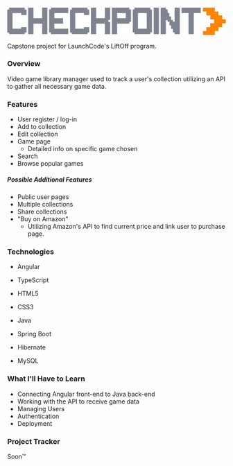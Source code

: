 ![Logo](https://raw.githubusercontent.com/T-Mev/checkpoint/master/src/main/resources/static/checkpoint-frontend/src/assets/images/Logo.png)

Capstone project for LaunchCode's LiftOff program.

### Overview
Video game library manager used to track a user's collection utilizing an API to gather all necessary game data.

### Features
* User register / log-in
* Add to collection
* Edit collection
* Game page
    * Detailed info on specific game chosen
* Search
* Browse popular games

##### Possible Additional Features
* Public user pages
* Multiple collections
* Share collections
* "Buy on Amazon" 
    * Utilizing Amazon's API to find current price and link user to purchase page.

### Technologies
* Angular
* TypeScript
* HTML5
* CSS3

* Java
* Spring Boot
* Hibernate
* MySQL

### What I'll Have to Learn
* Connecting Angular front-end to Java back-end
* Working with the API to receive game data
* Managing Users
* Authentication
* Deployment

### Project Tracker
Soon™
